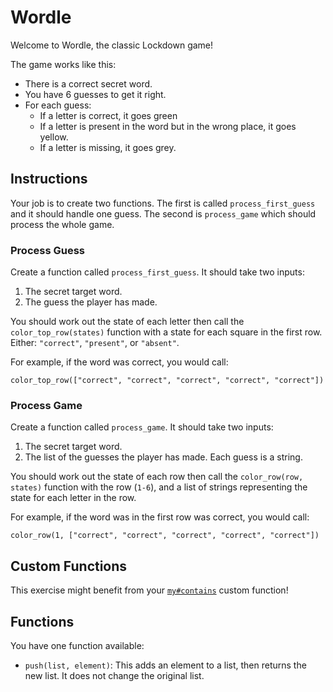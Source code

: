 # Wordle

Welcome to Wordle, the classic Lockdown game!

The game works like this:

- There is a correct secret word.
- You have 6 guesses to get it right.
- For each guess:
  - If a letter is correct, it goes green
  - If a letter is present in the word but in the wrong place, it goes yellow.
  - If a letter is missing, it goes grey.

## Instructions

Your job is to create two functions. The first is called `process_first_guess` and it should handle one guess. The second is `process_game` which should process the whole game.

### Process Guess

Create a function called `process_first_guess`.
It should take two inputs:

1. The secret target word.
2. The guess the player has made.

You should work out the state of each letter then call the `color_top_row(states)` function with a state for each square in the first row. Either: `"correct"`, `"present"`, or `"absent"`.

For example, if the word was correct, you would call:

```jikiscript
color_top_row(["correct", "correct", "correct", "correct", "correct"])
```

### Process Game

Create a function called `process_game`.
It should take two inputs:

1. The secret target word.
2. The list of the guesses the player has made. Each guess is a string.

You should work out the state of each row then call the `color_row(row, states)` function with the row (`1-6`), and a list of strings representing the state for each letter in the row.

For example, if the word was in the first row was correct, you would call:

```jikiscript
color_row(1, ["correct", "correct", "correct", "correct", "correct"])
```

## Custom Functions

This exercise might benefit from your [`my#contains`](/bootcamp/custom_functions/contains) custom function!

## Functions

You have one function available:

- `push(list, element)`: This adds an element to a list, then returns the new list. It does not change the original list.
